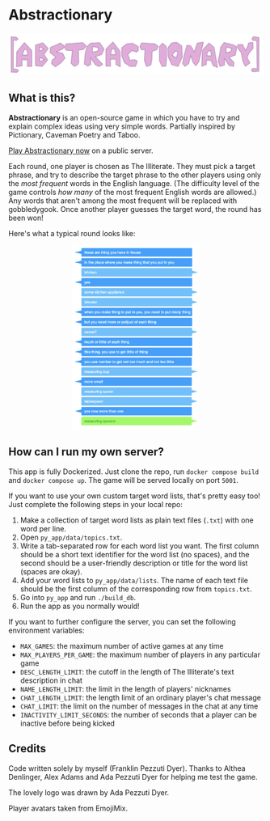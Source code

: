 # Abstractionary

![Abstractionary Logo](./py_app/static/abstractionary-logo.png)

## What is this?

**Abstractionary** is an open-source game in which you have to try and explain complex ideas using very simple words. Partially inspired by Pictionary, Caveman Poetry and Taboo. 

[Play Abstractionary now](https://abstract.narfnilk.com) on a public server.

Each round, one player is chosen as The Illiterate. They must pick a target phrase, and try to describe the target phrase to the other players using only the *most frequent* words in the English language. (The difficulty level of the game controls *how many* of the most frequent English words are allowed.) Any words that aren't among the most frequent will be replaced with gobbledygook. Once another player guesses the target word, the round has been won! 

Here's what a typical round looks like:

<div style="text-align: center">
    <img src="./py_app/static/example-round-1.png" width="50%" />
</div>

## How can I run my own server?

This app is fully Dockerized. Just clone the repo, run `docker compose build` and `docker compose up`. The game will be served locally on port `5001`.

If you want to use your own custom target word lists, that's pretty easy too! Just complete the following steps in your local repo:

1. Make a collection of target word lists as plain text files (`.txt`) with one word per line.
2. Open `py_app/data/topics.txt`.
3. Write a tab-separated row for each word list you want. The first column should be a short text identifier for the word list (no spaces), and the second should be a user-friendly description or title for the word list (spaces are okay). 
4. Add your word lists to `py_app/data/lists`. The name of each text file should be the first column of the corresponding row from `topics.txt`. 
5. Go into `py_app` and run `./build_db`.
6. Run the app as you normally would!

If you want to further configure the server, you can set the following environment variables:

- `MAX_GAMES`: the maximum number of active games at any time
- `MAX_PLAYERS_PER_GAME`: the maximum number of players in any particular game
- `DESC_LENGTH_LIMIT`: the cutoff in the length of The Illiterate's text description in chat
- `NAME_LENGTH_LIMIT`: the limit in the length of players' nicknames
- `CHAT_LENGTH_LIMIT`: the length limit of an ordinary player's chat message
- `CHAT_LIMIT`: the limit on the number of messages in the chat at any time
- `INACTIVITY_LIMIT_SECONDS`: the number of seconds that a player can be inactive before being kicked

## Credits

Code written solely by myself (Franklin Pezzuti Dyer). Thanks to Althea Denlinger, Alex Adams and Ada Pezzuti Dyer for helping me test the game.

The lovely logo was drawn by Ada Pezzuti Dyer.

Player avatars taken from EmojiMix.
